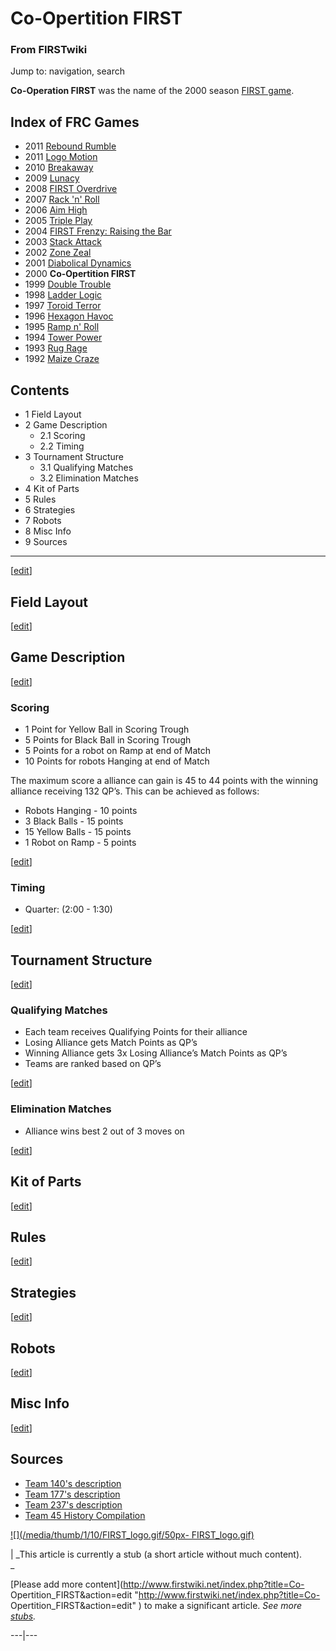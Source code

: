 

# Co-Opertition FIRST

### From FIRSTwiki

Jump to: navigation, search

  

**Co-Operation FIRST** was the name of the 2000 season [FIRST game](/index.php/FRC_Games "FRC Games" ). 

Index of FRC Games  
---  
  
  * 2011 [Rebound Rumble](/index.php/Rebound_Rumble "Rebound Rumble" )
  * 2011 [Logo Motion](/index.php/Logo_Motion "Logo Motion" )
  * 2010 [Breakaway](/index.php/Breakaway "Breakaway" )
  * 2009 [Lunacy](/index.php/Lunacy "Lunacy" )
  * 2008 [FIRST Overdrive](/index.php/FIRST_Overdrive "FIRST Overdrive" )
  * 2007 [Rack 'n' Roll](/index.php/Rack_%27n%27_Roll "Rack 'n' Roll" )
  * 2006 [Aim High](/index.php/Aim_High "Aim High" )
  * 2005 [Triple Play](/index.php/Triple_Play "Triple Play" )
  * 2004 [FIRST Frenzy: Raising the Bar](/index.php/FIRST_Frenzy:_Raising_the_Bar "FIRST Frenzy: Raising the Bar" )
  * 2003 [Stack Attack](/index.php/Stack_Attack "Stack Attack" )
  * 2002 [Zone Zeal](/index.php/Zone_Zeal "Zone Zeal" )
  * 2001 [Diabolical Dynamics](/index.php/Diabolical_Dynamics "Diabolical Dynamics" )
  * 2000 **Co-Opertition FIRST**
  * 1999 [Double Trouble](/index.php/Double_Trouble "Double Trouble" )
  * 1998 [Ladder Logic](/index.php/Ladder_Logic "Ladder Logic" )
  * 1997 [Toroid Terror](/index.php/Toroid_Terror "Toroid Terror" )
  * 1996 [Hexagon Havoc](/index.php/Hexagon_Havoc "Hexagon Havoc" )
  * 1995 [Ramp n' Roll](/index.php/Ramp_n%27_Roll "Ramp n' Roll" )
  * 1994 [Tower Power](/index.php/Tower_Power "Tower Power" )
  * 1993 [Rug Rage](/index.php/Rug_Rage "Rug Rage" )
  * 1992 [Maize Craze](/index.php/Maize_Craze "Maize Craze" )  
  
  

## Contents

  * 1 Field Layout
  * 2 Game Description
    * 2.1 Scoring
    * 2.2 Timing
  * 3 Tournament Structure
    * 3.1 Qualifying Matches
    * 3.2 Elimination Matches
  * 4 Kit of Parts
  * 5 Rules
  * 6 Strategies
  * 7 Robots
  * 8 Misc Info
  * 9 Sources  
---  
  
[[edit](/index.php?title=Co-Opertition_FIRST&action=edit&section=1 "Edit
section: Field Layout" )]

## Field Layout

[[edit](/index.php?title=Co-Opertition_FIRST&action=edit&section=2 "Edit
section: Game Description" )]

## Game Description

[[edit](/index.php?title=Co-Opertition_FIRST&action=edit&section=3 "Edit
section: Scoring" )]

### Scoring

  * 1 Point for Yellow Ball in Scoring Trough 
  * 5 Points for Black Ball in Scoring Trough 
  * 5 Points for a robot on Ramp at end of Match 
  * 10 Points for robots Hanging at end of Match 

The maximum score a alliance can gain is 45 to 44 points with the winning
alliance receiving 132 QP’s. This can be achieved as follows:

  * Robots Hanging - 10 points 
  * 3 Black Balls - 15 points 
  * 15 Yellow Balls - 15 points 
  * 1 Robot on Ramp - 5 points 

[[edit](/index.php?title=Co-Opertition_FIRST&action=edit&section=4 "Edit
section: Timing" )]

### Timing

  * Quarter: (2:00 - 1:30) 

[[edit](/index.php?title=Co-Opertition_FIRST&action=edit&section=5 "Edit
section: Tournament Structure" )]

## Tournament Structure

[[edit](/index.php?title=Co-Opertition_FIRST&action=edit&section=6 "Edit
section: Qualifying Matches" )]

### Qualifying Matches

  * Each team receives Qualifying Points for their alliance 
  * Losing Alliance gets Match Points as QP’s 
  * Winning Alliance gets 3x Losing Alliance’s Match Points as QP’s 
  * Teams are ranked based on QP’s 

[[edit](/index.php?title=Co-Opertition_FIRST&action=edit&section=7 "Edit
section: Elimination Matches" )]

### Elimination Matches

  * Alliance wins best 2 out of 3 moves on 

[[edit](/index.php?title=Co-Opertition_FIRST&action=edit&section=8 "Edit
section: Kit of Parts" )]

## Kit of Parts

[[edit](/index.php?title=Co-Opertition_FIRST&action=edit&section=9 "Edit
section: Rules" )]

## Rules

[[edit](/index.php?title=Co-Opertition_FIRST&action=edit&section=10 "Edit
section: Strategies" )]

## Strategies

[[edit](/index.php?title=Co-Opertition_FIRST&action=edit&section=11 "Edit
section: Robots" )]

## Robots

[[edit](/index.php?title=Co-Opertition_FIRST&action=edit&section=12 "Edit
section: Misc Info" )]

## Misc Info

[[edit](/index.php?title=Co-Opertition_FIRST&action=edit&section=13 "Edit
section: Sources" )]

## Sources

  * [Team 140's description](http://www.surko.net/first/competition/2000/index.html "http://www.surko.net/first/competition/2000/index.html" )
  * [Team 177's description](http://www.swindsor.k12.ct.us/Highschool/activities/clubs/first/2000.html "http://www.swindsor.k12.ct.us/Highschool/activities/clubs/first/2000.html" )
  * [Team 237's description](http://www.team237.com/2000game.html "http://www.team237.com/2000game.html" )
  * [Team 45 History Compilation](http://www.technokats.org/historyproject.php "http://www.technokats.org/historyproject.php" )

[![](/media/thumb/1/10/FIRST_logo.gif/50px-
FIRST_logo.gif)](/index.php/Image:FIRST_logo.gif "" )

|  _This article is currently a stub (a short article without much content).  
_

[Please add more content](http://www.firstwiki.net/index.php?title=Co-
Opertition_FIRST&action=edit "http://www.firstwiki.net/index.php?title=Co-
Opertition_FIRST&action=edit" ) to make a significant article. _See more
[stubs](/index.php/Special:Shortpages "Special:Shortpages" )._  
  
---|---  
  
